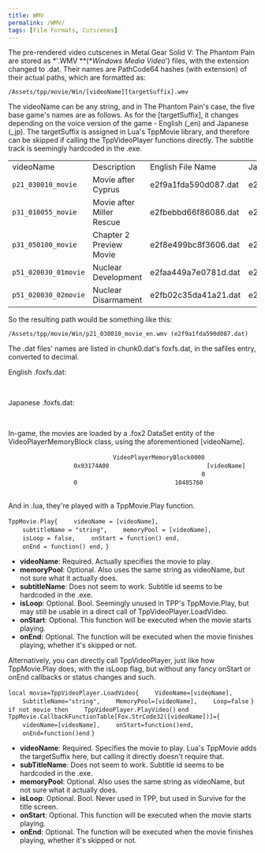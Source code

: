 ```yaml
---
title: WMV
permalink: /WMV/
tags: [File Formats, Cutscenes]
---
```


The pre-rendered video cutscenes in Metal Gear Solid V: The Phantom Pain
are stored as *'.WMV **(**Windows Media Video*') files, with the
extension changed to .dat. Their names are PathCode64 hashes (with
extension) of their actual paths, which are formatted as:

`/Assets/tpp/movie/Win/[videoName][targetSuffix].wmv`

The videoName can be any string, and in The Phantom Pain's case, the
five base game's names are as follows. As for the \[targetSuffix\], it
changes depending on the voice version of the game - English (_en) and
Japanese (_jp). The targetSuffix is assigned in Lua's TppMovie library,
and therefore can be skipped if calling the TppVideoPlayer functions
directly. The subtitle track is seemingly hardcoded in the .exe.

|                      |                           |                      |                      |
| -------------------- | ------------------------- | -------------------- | -------------------- |
| videoName            | Description               | English File Name    | Japanese File Name   |
| `p21_030010_movie`   | Movie after Cyprus        | e2f9a1fda590d087.dat | e2f861abe2e17760.dat |
| `p31_010055_movie`   | Movie after Miller Rescue | e2fbebbd66f86086.dat | e2f867210cb635ca.dat |
| `p31_050100_movie`   | Chapter 2 Preview Movie   | e2f8e499bc8f3606.dat | e2fb01787df277e4.dat |
| `p51_020030_01movie` | Nuclear Development       | e2faa449a7e0781d.dat | e2fb41f633494d0c.dat |
| `p51_020030_02movie` | Nuclear Disarmament       | e2fb02c35da41a21.dat | e2f986b5fa138174.dat |

So the resulting path would be something like this:

`/Assets/tpp/movie/Win/p21_030010_movie_en.wmv (e2f9a1fda590d087.dat)`

The .dat files' names are listed in chunk0.dat's foxfs.dat, in the
safiles entry, converted to decimal.

English .foxfs.dat:

`   `<safiles>
`       `<file code="16355565633005451293"/>
`       `<file code="16355073395740587526"/>
`       `<file code="16355925670434988166"/>
`       `<file code="16355669509839002145"/>
`       `<file code="16355281632549195911"/>
`   `</safiles>

Japanese .foxfs.dat:

`   `<safiles>
`       `<file code="16355251637915451764"/>
`       `<file code="16355738997404290316"/>
`       `<file code="16355668088746833892"/>
`       `<file code="16354929437669685088"/>
`       `<file code="16354935438440805834"/>
`   `</safiles>

In-game, the movies are loaded by a .fox2 DataSet entity of the
VideoPlayerMemoryBlock class, using the aforementioned \[videoName\].

`    `<entity class="VideoPlayerMemoryBlock" classVersion="0" addr="0x06A9E9B0" unknown1="84" unknown2="198117">
`      `<staticProperties>
`        `<property name="name" type="String" container="StaticArray" arraySize="1">
`          `<value>`VideoPlayerMemoryBlock0000`</value>
`        `</property>
`        `<property name="dataSet" type="EntityHandle" container="StaticArray" arraySize="1">
`          `<value>`0x03174A00`</value>
`        `</property>
`        `<property name="identify" type="String" container="StaticArray" arraySize="1">
`          `<value>`[videoName]`</value>
`        `</property>
`        `<property name="videoFormat" type="String" container="StaticArray" arraySize="1">
`          `<value></value>
`        `</property>
`        `<property name="videoWidth" type="uint32" container="StaticArray" arraySize="1">
`          `<value>`0`</value>
`        `</property>
`        `<property name="videoHeight" type="uint32" container="StaticArray" arraySize="1">
`          `<value>`0`</value>
`        `</property>
`        `<property name="videoAllocateSize" type="uint32" container="StaticArray" arraySize="1">
`          `<value>`10485760`</value>
`        `</property>
`      `</staticProperties>
`      `<dynamicProperties />
`    `</entity>

And in .lua, they're played with a TppMovie.Play function.

`TppMovie.Play{`
`    videoName = [videoName],`
`    subtitleName = "string",`
`    memoryPool = [videoName],`
`    isLoop = false,`
`    onStart = function() end,`
`    onEnd = function() end,`
`}`

  - **videoName**: Required. Actually specifies the movie to play.
  - **memoryPool**: Optional. Also uses the same string as videoName,
    but not sure what it actually does.
  - **subtitleName**: Does not seem to work. Subtitle id seems to be
    hardcoded in the .exe.
  - **isLoop**: Optional. Bool. Seemingly unused in TPP's TppMovie.Play,
    but may still be usable in a direct call of
    TppVideoPlayer.LoadVideo.
  - **onStart**: Optional. This function will be executed when the movie
    starts playing.
  - **onEnd**: Optional. The function will be executed when the movie
    finishes playing, whether it's skipped or not.

Alternatively, you can directly call TppVideoPlayer, just like how
TppMovie.Play does, with the isLoop flag, but without any fancy onStart
or onEnd callbacks or status changes and such.

`local movie=TppVideoPlayer.LoadVideo{`
`    VideoName=[videoName],`
`    SubtitleName="string",`
`    MemoryPool=[videoName],`
`    Loop=false`
`}`
`if not movie then`
`    TppVideoPlayer.PlayVideo()`
`end`
`TppMovie.CallbackFunctionTable[Fox.StrCode32([videoName])]={`
`    videoName=[videoName],`
`    onStart=function()end,`
`    onEnd=function()end`
`}`

  - **videoName**: Required. Specifies the movie to play. Lua's TppMovie
    adds the targetSuffix here, but calling it directly doesn't require
    that.
  - **subTitleName**: Does not seem to work. Subtitle id seems to be
    hardcoded in the .exe.
  - **memoryPool**: Optional. Also uses the same string as videoName,
    but not sure what it actually does.
  - **isLoop**: Optional. Bool. Never used in TPP, but used in Survive
    for the title screen.
  - **onStart**: Optional. This function will be executed when the movie
    starts playing.
  - **onEnd**: Optional. The function will be executed when the movie
    finishes playing, whether it's skipped or not.
